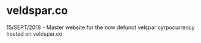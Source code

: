 # veldspar.co
 15/SEPT/2018 - Master website for the now defunct velspar cyrpocurrency hosted on veldspar.co
